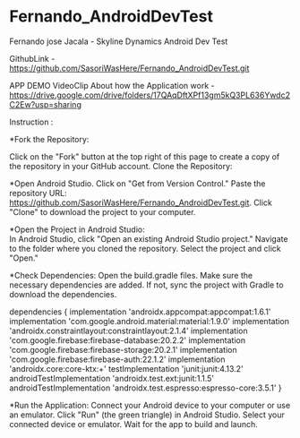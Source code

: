 # Fernando_AndroidDevTest
Fernando jose Jacala - Skyline Dynamics Android Dev Test


GithubLink - https://github.com/SasoriWasHere/Fernando_AndroidDevTest.git

APP DEMO VideoClip About how the Application work - https://drive.google.com/drive/folders/17QAqDftXPf13gm5kQ3PL636Ywdc2C2Ew?usp=sharing

Instruction :

*Fork the Repository:

  Click on the "Fork" button at the top right of this page to create a copy of the repository in your GitHub account.
  Clone the Repository:

*Open Android Studio.
  Click on "Get from Version Control."
  Paste the repository URL: https://github.com/SasoriWasHere/Fernando_AndroidDevTest.git.
  Click "Clone" to download the project to your computer.
  
*Open the Project in Android Studio:  
  In Android Studio, click "Open an existing Android Studio project."
  Navigate to the folder where you cloned the repository.
  Select the project and click "Open."

*Check Dependencies:
  Open the build.gradle files.
  Make sure the necessary dependencies are added. If not, sync the project with Gradle to download the dependencies.

  dependencies {
    implementation 'androidx.appcompat:appcompat:1.6.1'
    implementation 'com.google.android.material:material:1.9.0'
    implementation 'androidx.constraintlayout:constraintlayout:2.1.4'
    implementation 'com.google.firebase:firebase-database:20.2.2'
    implementation 'com.google.firebase:firebase-storage:20.2.1'
    implementation 'com.google.firebase:firebase-auth:22.1.2'
    implementation 'androidx.core:core-ktx:+'
    testImplementation 'junit:junit:4.13.2'
    androidTestImplementation 'androidx.test.ext:junit:1.1.5'
    androidTestImplementation 'androidx.test.espresso:espresso-core:3.5.1'
}

*Run the Application:
  Connect your Android device to your computer or use an emulator.
  Click "Run" (the green triangle) in Android Studio.
  Select your connected device or emulator.
  Wait for the app to build and launch.
